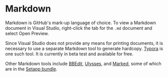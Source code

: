 # Markdown

Markdown is GitHub's mark-up language of choice.  To view a Markdown document in Visual Studio, right-click the tab for the `.md` document and select Open Preview.

Since Visual Studio does not provide any means for printing documents, it is necessary to use a separate Markdown tool to generate hardcopy.  [Typora](https://www.typora.io) is one such tool.  It is currently in beta test and available for free.

Other Markdown tools include [BBEdit](http://www.barebones.com), [Ulysses](https://ulysses.app), and [Marked](https://marked2app.com), some of which are in the [Setapp bundle](https://setapp.com).
